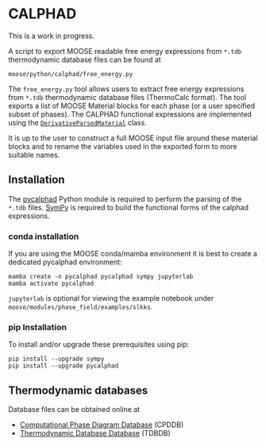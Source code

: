 # CALPHAD

This is a work in progress.

A script to export MOOSE readable free energy expressions from `*.tdb`
thermodynamic database files can be found at

```text
moose/python/calphad/free_energy.py
```

The `free_energy.py` tool allows users to extract free energy expressions from
`*.tdb` thermodynamic database files (ThermoCalc format). The tool exports a
list of MOOSE Material blocks for each phase (or a user specified subset of
phases). The CALPHAD functional expressions are implemented using the
[`DerivativeParsedMaterial`](/DerivativeParsedMaterial.md) class.

It is up to the user to construct a full MOOSE input file around these material
blocks and to rename the variables used in the exported form to more suitable
names.

## Installation

The [pycalphad](https://github.com/richardotis/pycalphad) Python module is
required to perform the parsing of the `*.tdb` files.
[SymPy](https://github.com/sympy/sympy) is required to build the functional
forms of the calphad expressions.

### conda installation

If you are using the MOOSE conda/mamba environment it is best to create a
dedicated pycalphad environment:

```
mamba create -n pycalphad pycalphad sympy jupyterlab
mamba activate pycalphad
```

`jupyterlab` is optional for viewing the example notebook under `moose/modules/phase_field/examples/slkks`.

### pip Installation

To install and/or upgrade these prerequisites using pip:

```text
pip install --upgrade sympy
pip install --upgrade pycalphad
```

## Thermodynamic databases

Database files can be obtained online at

* [Computational Phase Diagram Database](http://cpddb.nims.go.jp/index_en.html) (CPDDB)
* [Thermodynamic Database Database](https://avdwgroup.engin.brown.edu/) (TDBDB)
